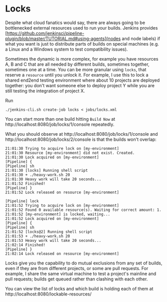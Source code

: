 # Locks

Despite what cloud fanatics would say, there are always going to be bottlenecked external resources used to run your builds. Jenkins provides [https://github.com/jenkinsci/pipeline-plugin/blob/master/TUTORIAL.md#using-agents](nodes and node labels) if what you want is just to distribute parts of builds on special machines (e.g. a Linux and a Windows system to test compatibility issues).

Sometimes the dynamic is more complex, for example you have resources A, B and C that are all needed by different builds, sometimes together, sometimes one at a time. You can be more granular using `locks`, that reserve a `resource` until you unlock it. For example, I use this to lock a shared end2end testing environment where about 10 projects are deployed together: you don't want someone else to deploy project Y while you are still testing the integration of project X.

Run
```
./jenkins-cli.sh create-job locks < jobs/locks.xml
```

You can start more than one build hitting `Build Now` at http://localhost:8080/job/locks/1/console repeatedly.

What you should observe at http://localhost:8080/job/locks/1/console and http://localhost:8080/job/locks/2/console is that the builds won't overlap:
```
21:01:30 Trying to acquire lock on [my-environment]
21:01:30 Resource [my-environment] did not exist. Created.
21:01:30 Lock acquired on [my-environment]
[Pipeline] {
[Pipeline] sh
21:01:30 [locks] Running shell script
21:01:30 + ./heavy-work.sh 20
21:01:30 Heavy work will take 20 seconds...
21:01:52 Finished!
[Pipeline] }
21:01:52 Lock released on resource [my-environment]
```
```
[Pipeline] lock
21:01:52 Trying to acquire lock on [my-environment]
21:01:52 Found 0 available resource(s). Waiting for correct amount: 1.
21:01:52 [my-environment] is locked, waiting...
21:01:52 Lock acquired on [my-environment]
[Pipeline] {
[Pipeline] sh
21:01:52 [locks@2] Running shell script
21:01:53 + ./heavy-work.sh 20
21:01:53 Heavy work will take 20 seconds...
21:02:14 Finished!
[Pipeline] }
21:02:14 Lock released on resource [my-environment]
```

Locks give you the capability to do mutual exclusions from any set of builds, even if they are from different projects, or some are pull requests. For example, I share the same virtual machine to test a project's mainline and pull requests; builds get queued rather than clashing with each other.

You can view the list of locks and which build is holding each of them at http://localhost:8080/lockable-resources/
